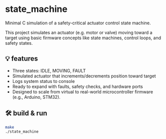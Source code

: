 # state_machine

Minimal C simulation of a safety-critical actuator control state machine.

This project simulates an actuator (e.g. motor or valve) moving toward a target using basic firmware concepts like state machines, control loops, and safety states.

## 💡 features
- Three states: IDLE, MOVING, FAULT
- Simulated actuator that increments/decrements position toward target
- Logs system status to console
- Ready to expand with faults, safety checks, and hardware ports
- Designed to scale from virtual to real-world microcontroller firmware (e.g., Arduino, STM32).

## 🛠 build & run

```bash
make
./state_machine
